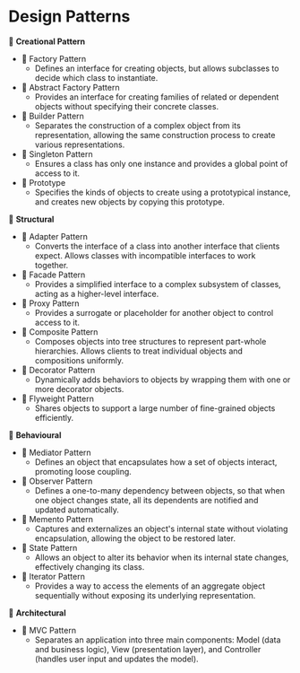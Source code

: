 # Design Patterns

📁 **Creational Pattern**
   - 🎯 Factory Pattern
     - Defines an interface for creating objects, but allows subclasses to decide which class to instantiate.
   - 🎯 Abstract Factory Pattern
     - Provides an interface for creating families of related or dependent objects without specifying their concrete classes.
   - 🎯 Builder Pattern
     - Separates the construction of a complex object from its representation, allowing the same construction process to create various representations.
   - 🎯 Singleton Pattern
     - Ensures a class has only one instance and provides a global point of access to it.
   - 🎯 Prototype
     - Specifies the kinds of objects to create using a prototypical instance, and creates new objects by copying this prototype.

📁 **Structural**
   - 🎯 Adapter Pattern
     - Converts the interface of a class into another interface that clients expect. Allows classes with incompatible interfaces to work together.
   - 🎯 Facade Pattern
     - Provides a simplified interface to a complex subsystem of classes, acting as a higher-level interface.
   - 🎯 Proxy Pattern
     - Provides a surrogate or placeholder for another object to control access to it.
   - 🎯 Composite Pattern
     - Composes objects into tree structures to represent part-whole hierarchies. Allows clients to treat individual objects and compositions uniformly.
   - 🎯 Decorator Pattern
     - Dynamically adds behaviors to objects by wrapping them with one or more decorator objects.
   - 🎯 Flyweight Pattern
     - Shares objects to support a large number of fine-grained objects efficiently.

📁 **Behavioural**
   - 🎯 Mediator Pattern
     - Defines an object that encapsulates how a set of objects interact, promoting loose coupling.
   - 🎯 Observer Pattern
     - Defines a one-to-many dependency between objects, so that when one object changes state, all its dependents are notified and updated automatically.
   - 🎯 Memento Pattern
     - Captures and externalizes an object's internal state without violating encapsulation, allowing the object to be restored later.
   - 🎯 State Pattern
     - Allows an object to alter its behavior when its internal state changes, effectively changing its class.
   - 🎯 Iterator Pattern
     - Provides a way to access the elements of an aggregate object sequentially without exposing its underlying representation.

📁 **Architectural**
   - 🎯 MVC Pattern
     - Separates an application into three main components: Model (data and business logic), View (presentation layer), and Controller (handles user input and updates the model).


